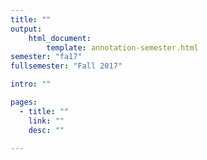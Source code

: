 ```yaml
---
title: ""
output:
    html_document:
        template: annotation-semester.html
semester: "fa17"
fullsemester: "Fall 2017"

intro: ""

pages:
  - title: ""
    link: ""
    desc: ""

---
```

